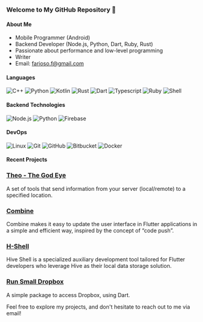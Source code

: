 ### Welcome to My GitHub Repository 👋

#### About Me

- Mobile Programmer (Android)
- Backend Developer (Node.js, Python, Dart, Ruby, Rust)
- Passionate about performance and low-level programming
- Writer
- Email: farioso.f@gmail.com

#### Languages

![C++](https://img.shields.io/badge/-C++-00599C?style=flat&logo=C%2B%2B&logoColor=white)
![Python](https://img.shields.io/badge/-Python-00599C?style=flat&logo=Python&logoColor=white)
![Kotlin](https://img.shields.io/badge/-Kotlin-007396?style=flat&logo=Kotlin&logoColor=white)
![Rust](https://img.shields.io/badge/-Rust-0175C2?style=flat&logo=Rust&logoColor=white)
![Dart](https://img.shields.io/badge/-Dart-0175C2?style=flat&logo=Dart&logoColor=white)
![Typescript](https://img.shields.io/badge/-Typescript-3178C6?style=flat&logo=Typescript&logoColor=white)
![Ruby](https://img.shields.io/badge/-Ruby-3178C6?style=flat&logo=Ruby&logoColor=white)
![Shell](https://img.shields.io/badge/-Shell-3178C6?style=flat&logo=gnubash&logoColor=white)

#### Backend Technologies

![Node.js](https://img.shields.io/badge/-Node.js-339933?style=flat&logo=Node.js&logoColor=white)
![Python](https://img.shields.io/badge/-Python-3776AB?style=flat&logo=Python&logoColor=white)
![Firebase](https://img.shields.io/badge/-Firebase-FFCA28?style=flat&logo=Firebase&logoColor=white)

#### DevOps

![Linux](https://img.shields.io/badge/-Linux-F05032?style=flat&logo=linux&logoColor=white)
![Git](https://img.shields.io/badge/-Git-F05032?style=flat&logo=git&logoColor=white)
![GitHub](https://img.shields.io/badge/-GitHub-181717?style=flat&logo=github&logoColor=white)
![Bitbucket](https://img.shields.io/badge/-Bitbucket-0052CC?style=flat&logo=bitbucket&logoColor=white)
![Docker](https://img.shields.io/badge/-Docker-2496ED?style=flat&logo=docker&logoColor=white)

#### Recent Projects

### [Theo - The God Eye](https://github.com/fariosofernando/theo_gods_eye)

A set of tools that send information from your server (local/remote) to a specified location.

### [Combine](https://github.com/fariosofernando/combine)

Combine makes it easy to update the user interface in Flutter applications in a simple and efficient way, inspired by the concept of “code push”.

### [H-Shell](https://github.com/fariosofernando/Hive_Shell)

Hive Shell is a specialized auxiliary development tool tailored for Flutter developers who leverage Hive as their local data storage solution.

### [Run Small Dropbox](https://github.com/fariosofernando/run-small-dropbox-package)

A simple package to access Dropbox, using Dart.

Feel free to explore my projects, and don't hesitate to reach out to me via email!
